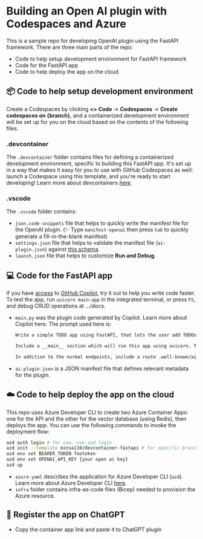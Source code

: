 # Building an Open AI plugin with Codespaces and Azure

This is a sample repo for developing OpenAI plugin using the FastAPI framework. There are three main parts of the repo:
- Code to help setup development environment for FastAPI framework
- Code for the FastAPI app
- Code to help deploy the app on the cloud

## 📦 Code to help setup development environment
Create a Codespaces by clicking **<> Code** -> **Codespaces** -> **Create codespaces on {branch}**, and a containerized development environment will be set up for you on the cloud based on the contents of the following files.

### **.devcontainer**
The `.devcontainer` folder contains files for defining a containerized development environment, specific to building this FastAPI app. It's set up in a way that makes it easy for you to use with GitHub Codespaces as well: launch a Codespace using this template, and you're ready to start developing! Learn more about devcontainers [here](https://containers.dev/).

### **.vscode**
The `.vscode` folder contains:
- `json.code-snippets` file that helps to quickly write the manifest file for the OpenAI plugin. (✨ Type `manifest-openai` then press `tab` to quickly generate a fill-in-the-blank manifest)
- `settings.json` file that helps to validate the manifest file (`ai-plugin.json`) against [this schema](https://github.com/minsa110/ai-plugin-schema/blob/main/ai-plugin-schema.json).
- `launch.json` file that helps to customize **Run and Debug**.

## 💻 Code for the FastAPI app
If you have [access](https://code.visualstudio.com/blogs/2023/03/30/vscode-copilot#_getting-started-today) to [GitHub Copilot](https://github.com/features/copilot), try it out to help you write code faster. To test the app, run `uvicorn main:app` in the integrated terminal, or press `F5`, and debug CRUD operations at .../docs.

- `main.py` was the plugin code generated by Copilot. Learn more about Copilot here. The prompt used here is:
   ```markdown
   Write a simple TODO app using FastAPI, that lets the user add TODOs, list their TODOs, and delete TODOs, ensuring that the app stores item_id for each todo item.
 
   Include a __main__ section which will run this app using uvicorn. The Python module where I save this code will be called main.py.
 
   In addition to the normal endpoints, include a route .well-known/ai-plugin.json which serves (as JSON) the contents of ./ai-plugin.json, located in the same directory as main.py. Exclude this route from the OpenAPI spec, and don't serve any other static content.
   ```
- `ai-plugin.json` is a JSON manifest file that defines relevant metadata for the plugin.

## ☁️ Code to help deploy the app on the cloud
This repo uses Azure Developer CLI to create two Azure Container Apps: one for the API and the other for the vector database (using Redis), then deploys the app. You can use the following commands to invoke the deployment flow:
```bash
azd auth login # for now, use azd login
azd init --template minsa110/devcontainer-fastapi # for specific branch, use -b {branch}
azd env set BEARER_TOKEN footoken
azd env set OPENAI_API_KEY {your open ai key}
azd up
```

- `azure.yaml` describes the application for Azure Developer CLI (`azd`). Learn more about Azure Developer CLI [here](https://learn.microsoft.com/en-us/azure/developer/azure-developer-cli/overview).
- `infra` folder contains infra-as-code files (Bicep) needed to provision the Azure resource.

## 💬 Register the app on ChatGPT
- Copy the container app link and paste it to ChatGPT plugin
